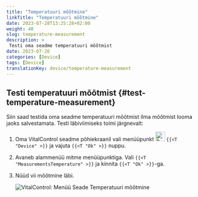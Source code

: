 ```yaml
---
title: "Temperatuuri mõõtmine"
linkTitle: "Temperatuuri mõõtmine"
date: 2023-07-28T13:25:28+02:00
weight: 40
slug: temperature-measurement
description: >
 Testi oma seadme temperatuuri mõõtmist
date: 2023-07-26
categories: [Device]
tags: [Device]
translationKey: device/temperature-measurement
---
```

## Testi temperatuuri mõõtmist {#test-temperature-measurement}

Siin saad testida oma seadme temperatuuri mõõtmist ilma mõõtmist looma jaoks salvestamata. Testi läbiviimiseks toimi järgnevalt:

1. Oma VitalControl seadme põhiekraanil vali menüüpunkt <img src="/icons/device.svg" width="25" align="bottom" alt="Device" /> `{{<T "Device" >}}` ja vajuta `{{<T "Ok" >}}` nuppu.

2. Avaneb alammenüü mitme menüüpunktiga. Vali `{{<T "MeasurementsTemperature" >}}` ja kinnita `{{<T "Ok" >}}`-ga.

3. Nüüd vii mõõtmine läbi.

   ![VitalControl: Menüü Seade Temperatuuri mõõtmine](../images/temperature.png "Testi temperatuuri mõõtmist")
